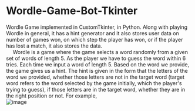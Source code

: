 # Wordle-Game-Bot-Tkinter
Wordle Game implemented in CustomTkinter, in Python. Along with playing Wordle in general, it has a hint generator and it also stores user data on number of games won, on which step the player has won, or if the player has lost a match, it also stores the data.  
&emsp; Wordle is a game where the game selects a word randomly from a given set of words of length 5. As the player we have to guess the word within 6 tries. Each time we input a word of length 5. Based on the word we provide, the game gives us a hint. The hint is given in the form that the letters of the word we provided, whether those letters are not in the target word (target word refers to the word selected by the game initially, which the player's trying to guess), if those letters are in the target word, whether they are in the right position or not. For example,  
![image](https://github.com/NightFury52/Wordle-Game-Bot-Tkinter/assets/143572917/e23bc5ea-3c4b-4c89-916c-8525f69c4f05)

